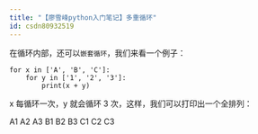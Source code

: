 ```yaml
---
title: "【廖雪峰python入门笔记】多重循环"
id: csdn80932519
---
```


在循环内部，还可以`嵌套循环`，我们来看一个例子：

```
for x in ['A', 'B', 'C']:
    for y in ['1', '2', '3']:
        print(x + y)
```

x 每循环一次，y 就会循环 3 次，这样，我们可以打印出一个全排列：

A1
A2
A3
B1
B2
B3
C1
C2
C3